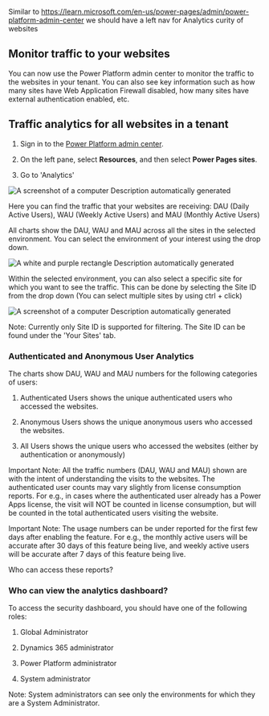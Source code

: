 ﻿Similar to <https://learn.microsoft.com/en-us/power-pages/admin/power-platform-admin-center> we should have a left nav for Analytics curity of websites

## Monitor traffic to your websites

You can now use the Power Platform admin center to monitor the traffic to the websites in your tenant. You can also see key information such as how many sites have Web Application Firewall disabled, how many sites have external authentication enabled, etc.

## Traffic analytics for all websites in a tenant

1.  Sign in to the [Power Platform admin center](https://admin.powerplatform.microsoft.com/).

2.  On the left pane, select **Resources**, and then select **Power Pages sites**.

3.  Go to 'Analytics'

![A screenshot of a computer Description automatically generated](media/image1.png)

Here you can find the traffic that your websites are receiving: DAU (Daily Active Users), WAU (Weekly Active Users) and MAU (Monthly Active Users)

All charts show the DAU, WAU and MAU across all the sites in the selected environment. You can select the environment of your interest using the drop down.

![A white and purple rectangle Description automatically generated](media/image2.png)

Within the selected environment, you can also select a specific site for which you want to see the traffic. This can be done by selecting the Site ID from the drop down (You can select multiple sites by using ctrl + click)

![A screenshot of a computer Description automatically generated](media/image3.png)

Note: Currently only Site ID is supported for filtering. The Site ID can be found under the 'Your Sites' tab.

### Authenticated and Anonymous User Analytics

The charts show DAU, WAU and MAU numbers for the following categories of users:

1.  Authenticated Users shows the unique authenticated users who accessed the websites.

2.  Anonymous Users shows the unique anonymous users who accessed the websites.

3.  All Users shows the unique users who accessed the websites (either by authentication or anonymously)

Important Note: All the traffic numbers (DAU, WAU and MAU) shown are with the intent of understanding the visits to the websites. The authenticated user counts may vary slightly from license consumption reports. For e.g., in cases where the authenticated user already has a Power Apps license, the visit will NOT be counted in license consumption, but will be counted in the total authenticated users visiting the website.

Important Note: The usage numbers can be under reported for the first few days after enabling the feature. For e.g., the monthly active users will be accurate after 30 days of this feature being live, and weekly active users will be accurate after 7 days of this feature being live.

Who can access these reports?

### Who can view the analytics dashboard?

To access the security dashboard, you should have one of the following roles:

1.  Global Administrator

2.  Dynamics 365 administrator

3.  Power Platform administrator

4.  System administrator

Note: System administrators can see only the environments for which they are a System Administrator.
